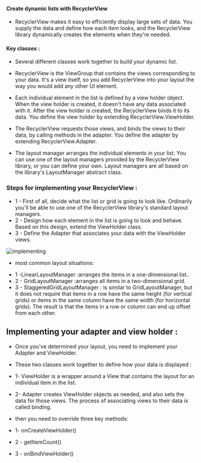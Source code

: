 #### Create dynamic lists with RecyclerView   
* RecyclerView makes it easy to efficiently display large sets of data. You supply the data and define how each item looks, and the RecyclerView library dynamically creates the elements when they're needed.

#### Key classes :
* Several different classes work together to build your dynamic list.

 - RecyclerView is the ViewGroup that contains the views corresponding to your data. It's a view itself, so you add RecyclerView into your layout the way you would add any other UI element.

 * Each individual element in the list is defined by a view holder object. When the view holder is created, it doesn't have any data associated with it. After the view holder is created, the RecyclerView binds it to its data. You define the view holder by extending RecyclerView.ViewHolder.

 * The RecyclerView requests those views, and binds the views to their data, by calling methods in the adapter. You define the adapter by extending RecyclerView.Adapter.

 * The layout manager arranges the individual elements in your list. You can use one of the layout managers provided by the RecyclerView library, or you can define your own. Layout managers are all based on the library's LayoutManager abstract class.


### Steps for implementing your RecyclerView : 
 - 1 - First of all, decide what the list or grid is going to look like. Ordinarily you'll be able to use one of the RecyclerView library's standard layout managers.
 - 2 - Design how each element in the list is going to look and behave. Based on this design, extend the ViewHolder class.
 - 3 -  Define the Adapter that associates your data with the ViewHolder views.

![implementing](https://www.andreasjakl.com/wp-content/uploads/2018/01/Android-RecyclerView-Adapter-Flow-2000x1200.png) 

  * most common layout situations:
   - 1 -LinearLayoutManager :arranges the items in a one-dimensional list..
 - 2 - GridLayoutManager  :arranges all items in a two-dimensional grid.
 - 3 -  StaggeredGridLayoutManager : is similar to GridLayoutManager, but it does not require that items in a row have the same height (for vertical grids) or items in the same column have the same width (for horizontal grids). The result is that the items in a row or column can end up offset from each other.

 ## Implementing your adapter and view holder :
  * Once you've determined your layout, you need to implement your Adapter and ViewHolder. 
  * These two classes work together to define how your data is displayed :
  * 1- ViewHolder is a wrapper around a View that contains the layout for an individual item in the list.
  * 2- Adapter creates ViewHolder objects as needed, and also sets the data for those views. The process of associating views to their data is called binding.

 * then  you need to override three key methods:
 *  1- onCreateViewHolder()
 *  2 - getItemCount()
 *  3 - onBindViewHolder()

